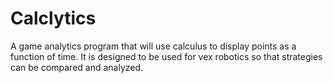 # Calclytics
A game analytics program that will use calculus to display points as a function of time. It is designed to be used for vex robotics so that strategies can be compared and analyzed.
